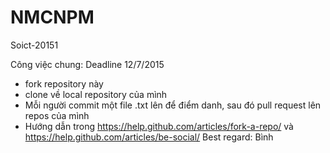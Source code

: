 # NMCNPM
Soict-20151

Công việc chung: Deadline 12/7/2015
- fork repository này
- clone về local repository của mình
- Mỗi người commit một file <ten>.txt lên để điểm danh, sau đó pull request lên repos của mình
- Hướng dẫn trong https://help.github.com/articles/fork-a-repo/ và https://help.github.com/articles/be-social/
Best regard: Bình
